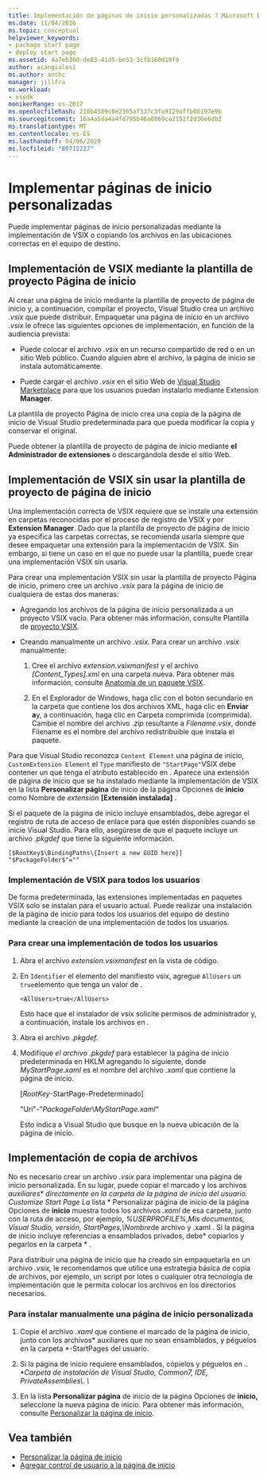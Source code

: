 ```yaml
---
title: Implementación de páginas de inicio personalizadas ? Microsoft Docs
ms.date: 11/04/2016
ms.topic: conceptual
helpviewer_keywords:
- package start page
- deploy start page
ms.assetid: 4a7eb360-de83-41d5-be53-3cfb160d19f9
author: acangialosi
ms.author: anthc
manager: jillfra
ms.workload:
- vssdk
monikerRange: vs-2017
ms.openlocfilehash: 210b4589c0e2165af537c3fa9129affb06197e9b
ms.sourcegitcommit: 16a4a5da4a4fd795b46a0869ca2152f2d36e6db2
ms.translationtype: MT
ms.contentlocale: es-ES
ms.lasthandoff: 04/06/2020
ms.locfileid: "80712227"
---
```

# <a name="deploy-custom-start-pages"></a>Implementar páginas de inicio personalizadas

Puede implementar páginas de inicio personalizadas mediante la implementación de VSIX o copiando los archivos en las ubicaciones correctas en el equipo de destino.

## <a name="vsix-deployment-by-using-the-start-page-project-template"></a>Implementación de VSIX mediante la plantilla de proyecto Página de inicio

Al crear una página de inicio mediante la plantilla de proyecto de página de inicio y, a continuación, compilar el proyecto, Visual Studio crea un archivo *.vsix* que puede distribuir. Empaquetar una página de inicio en un archivo *.vsix* le ofrece las siguientes opciones de implementación, en función de la audiencia prevista:

- Puede colocar el archivo *.vsix* en un recurso compartido de red o en un sitio Web público. Cuando alguien abre el archivo, la página de inicio se instala automáticamente.

- Puede cargar el archivo *.vsix* en el sitio Web de [Visual Studio Marketplace](https://marketplace.visualstudio.com/) para que los usuarios puedan instalarlo mediante Extension **Manager**.

La plantilla de proyecto Página de inicio crea una copia de la página de inicio de Visual Studio predeterminada para que pueda modificar la copia y conservar el original.

Puede obtener la plantilla de proyecto de página de inicio mediante **el Administrador de extensiones** o descargándola desde el sitio Web.

## <a name="vsix-deployment-without-using-the-start-page-project-template"></a>Implementación de VSIX sin usar la plantilla de proyecto de página de inicio
 Una implementación correcta de VSIX requiere que se instale una extensión en carpetas reconocidas por el proceso de registro de VSIX y por **Extension Manager**. Dado que la plantilla de proyecto de página de inicio ya especifica las carpetas correctas, se recomienda usarla siempre que desee empaquetar una extensión para la implementación de VSIX. Sin embargo, si tiene un caso en el que no puede usar la plantilla, puede crear una implementación VSIX sin usarla.

 Para crear una implementación VSIX sin usar la plantilla de proyecto Página de inicio, primero cree un archivo *.vsix* para la página de inicio de cualquiera de estas dos maneras:

- Agregando los archivos de la página de inicio personalizada a un proyecto VSIX vacío. Para obtener más información, consulte Plantilla de [proyecto VSIX](../extensibility/vsix-project-template.md).

- Creando manualmente un archivo *.vsix.* Para crear un archivo *.vsix* manualmente:

   1. Cree el archivo *extension.vsixmanifest* y el archivo *[Content_Types].xml* en una carpeta nueva. Para obtener más información, consulte [Anatomía de un paquete VSIX](../extensibility/anatomy-of-a-vsix-package.md).

   2. En el Explorador de Windows, haga clic con el botón secundario en la carpeta que contiene los dos archivos XML, haga clic en **Enviar a**y, a continuación, haga clic en Carpeta comprimida (comprimida). Cambie el nombre del archivo *.zip* resultante a *Filename.vsix*, donde Filename es el nombre del archivo redistribuible que instala el paquete.

Para que Visual Studio reconozca `Content Element` una página de inicio, `CustomExtension Element` el `Type` manifiesto de `"StartPage"`VSIX debe contener un que tenga el atributo establecido en . Aparece una extensión de página de inicio que se ha instalado mediante la implementación de VSIX en la lista **Personalizar página** de inicio de la página Opciones de **inicio** como Nombre de *extensión* **[Extensión instalada]** .

Si el paquete de la página de inicio incluye ensamblados, debe agregar el registro de ruta de acceso de enlace para que estén disponibles cuando se inicie Visual Studio. Para ello, asegúrese de que el paquete incluye un archivo *.pkgdef* que tiene la siguiente información.

```
[$RootKey$\BindingPaths\{Insert a new GUID here}]
"$PackageFolder$"=""
```

### <a name="vsix-deployment-for-all-users"></a>Implementación de VSIX para todos los usuarios
 De forma predeterminada, las extensiones implementadas en paquetes VSIX solo se instalan para el usuario actual. Puede realizar una instalación de la página de inicio para todos los usuarios del equipo de destino mediante la creación de una implementación de todos los usuarios.

### <a name="to-create-an-all-users-deployment"></a>Para crear una implementación de todos los usuarios

1. Abra el archivo *extension.vsixmanifest* en la vista de código.

2. En `Identifier` el elemento del manifiesto vsix, agregue `AllUsers` un `true`elemento que tenga un valor de .

    ```
    <AllUsers>true</AllUsers>
    ```

     Esto hace que el instalador de vsix solicite permisos de administrador y, a continuación, instale los archivos en *.*

3. Abra el archivo *.pkgdef.*

4. Modifique *el archivo .pkgdef* para establecer la página de inicio predeterminada en HKLM agregando lo siguiente, donde *MyStartPage.xaml* es el nombre del archivo *.xaml* que contiene la página de inicio.

     [$RootKey$-StartPage-Predeterminado]

     "Uri"-"$PackageFolder$\\*MyStartPage.xaml"*

     Esto indica a Visual Studio que busque en la nueva ubicación de la página de inicio.

## <a name="file-copy-deployment"></a>Implementación de copia de archivos
 No es necesario crear un archivo *.vsix* para implementar una página de inicio personalizada. En su lugar, puede copiar el marcado y los archivos <em>auxiliares\* directamente en la carpeta de la página de inicio del usuario. *Customize Start Page</em> La* lista * Personalizar página de inicio de la página Opciones de **inicio** muestra todos los archivos *.xaml* de esa carpeta, junto con la ruta de acceso, por ejemplo, *%USERPROFILE%,Mis documentos, Visual Studio, versión, StartPages,\\Nombre*de archivo y .xaml . Si la página de inicio incluye referencias a ensamblados privados, debe\* copiarlos y pegarlos en la carpeta * .

 Para distribuir una página de inicio que ha creado sin empaquetarla en un archivo *.vsix,* le recomendamos que utilice una estrategia básica de copia de archivos, por ejemplo, un script por lotes o cualquier otra tecnología de implementación que le permita colocar los archivos en los directorios necesarios.

### <a name="to-manually-install-a-custom-start-page"></a>Para instalar manualmente una página de inicio personalizada

1. Copie el archivo *.xaml* que contiene el marcado de la página de inicio, junto con los archivos\* auxiliares que no sean ensamblados, y péguelos en la carpeta *-StartPages del usuario.

2. Si la página de inicio requiere ensamblados, cópielos y péguelos en *.. •Carpeta de instalación de Visual Studio, Common7, IDE, PrivateAssemblies\\. \\*

3. En la lista **Personalizar página** de inicio de la página Opciones de **inicio,** seleccione la nueva página de inicio. Para obtener más información, consulte [Personalizar la página de inicio](../ide/customizing-the-start-page-for-visual-studio.md).

## <a name="see-also"></a>Vea también

- [Personalizar la página de inicio](../ide/customizing-the-start-page-for-visual-studio.md)
- [Agregar control de usuario a la página de inicio](../extensibility/adding-user-control-to-the-start-page.md)
